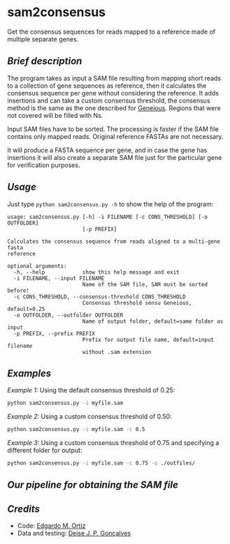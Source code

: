 # sam2consensus
Get the consensus sequences for reads mapped to a reference made of multiple separate genes.

## _Brief description_
The program takes as input a SAM file resulting from mapping short reads to a collection of
gene sequences as reference, then it calculates the consensus sequence per gene without
considering the reference. It adds insertions and can take a custom consensus threshold,
the consensus method is the same as the one described for [Geneious](http://assets.geneious.com/manual/8.1/GeneiousManualse41.html). Regions that were not covered will be filled with Ns.

Input SAM files have to be sorted. The processing is faster if the SAM file contains only mapped reads. Original reference FASTAs are not necessary.

It will produce a FASTA sequence per gene, and in case the gene has insertions it will also create
a separate SAM file just for the particular gene for verification purposes.

## _Usage_
Just type `python sam2consensus.py -h` to show the help of the program:
```
usage: sam2consensus.py [-h] -i FILENAME [-c CONS_THRESHOLD] [-o OUTFOLDER]
                        [-p PREFIX]

Calculates the consensus sequence from reads aligned to a multi-gene fasta
reference

optional arguments:
  -h, --help            show this help message and exit
  -i FILENAME, --input FILENAME
                        Name of the SAM file, SAM must be sorted before!
  -c CONS_THRESHOLD, --consensus-threshold CONS_THRESHOLD
                        Consensus threshold sensu Geneious, default=0.25
  -o OUTFOLDER, --outfolder OUTFOLDER
                        Name of output folder, default=same folder as input
  -p PREFIX, --prefix PREFIX
                        Prefix for output file name, default=input filename
                        without .sam extension
```

## _Examples_
_Example 1:_ Using the default consensus threshold of 0.25:
```bash
python sam2consensus.py -i myfile.sam
```

_Example 2:_ Using a custom consensus threshold of 0.50:
```bash
python sam2consensus.py -i myfile.sam -c 0.5
```

_Example 3:_ Using a custom consensus threshold of 0.75 and specifying a different folder for output:
```bash
python sam2consensus.py -i myfile.sam -c 0.75 -o ./outfiles/
```

## _Our pipeline for obtaining the SAM file_

## _Credits_
- Code: [Edgardo M. Ortiz](mailto:e.ortiz.v@gmail.com)
- Data and testing: [Deise J. P. Gonçalves](mailto:deisejpg@gmail.com)
